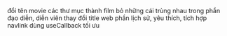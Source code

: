 <!-- convert lai vote -->

đổi tên movie các thư mục thành film
bỏ những cái trùng nhau trong phần đạo diễn, diễn viên
thay đổi title web
phần lịch sử, yêu thích, tích hợp navlink
dùng useCallback tối ưu
